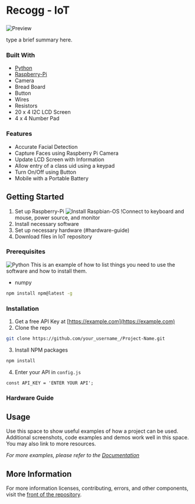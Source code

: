 # Recogg - IoT

###  ###

![Preview]()

type a brief summary here.

### Built With

* [Python](https://img.shields.io/badge/python-3.6-blue)
* [Raspberry-Pi](https://img.shields.io/badge/raspberry--pi-4-green)
* Camera
* Bread Board
* Button
* Wires
* Resistors
* 20 x 4 I2C LCD Screen
* 4 x 4 Number Pad

### Features
* Accurate Facial Detection
* Capture Faces using Raspberry Pi Camera
* Update LCD Screen with Information
* Allow entry of a class uid using a keypad
* Turn On/Off using Button
* Mobile with a Portable Battery

## Getting Started
1. Set up Raspberry-Pi
  ![Install Raspbian-OS](https://www.raspberrypi.org/documentation/installation/installing-images/)
  !Connect to keyboard and mouse, power source, and monitor
2. Install necessary software
3. Set up necessary hardware (#hardware-guide)
4. Download files in IoT repository

### Prerequisites
![Python](https://img.shields.io/badge/python-3.6-blue)
This is an example of how to list things you need to use the software and how to install them.
* numpy
```sh
npm install npm@latest -g
```

### Installation

1. Get a free API Key at [https://example.com](https://example.com)
2. Clone the repo
```sh
git clone https://github.com/your_username_/Project-Name.git
```
3. Install NPM packages
```sh
npm install
```
4. Enter your API in `config.js`
```JS
const API_KEY = 'ENTER YOUR API';
```
<!-- HARDWARE GUIDE -->
### Hardware Guide

<!-- USAGE EXAMPLES -->
## Usage


Use this space to show useful examples of how a project can be used. Additional screenshots, code examples and demos work well in this space. You may also link to more resources.

_For more examples, please refer to the [Documentation](https://example.com)_

## More Information ##

For more information licenses, contributing, errors, and other components, visit the [front of the repository](https://github.com/ashayp22/Recogg).



